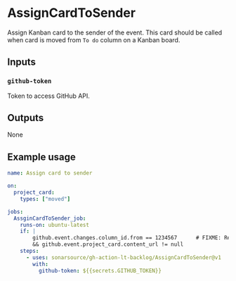 # AssignCardToSender

Assign Kanban card to the sender of the event. This card should be called when card is moved from `To do` column on a Kanban board.

## Inputs

### `github-token`

Token to access GitHub API.

## Outputs

None

## Example usage

```yaml
name: Assign card to sender

on:
  project_card:
    types: ["moved"]

jobs:
  AssginCardToSender_job:
    runs-on: ubuntu-latest
    if: |
        github.event.changes.column_id.from == 1234567      # FIXME: Replace with "To do" column ID
        && github.event.project_card.content_url != null
    steps:
      - uses: sonarsource/gh-action-lt-backlog/AssignCardToSender@v1
        with:
          github-token: ${{secrets.GITHUB_TOKEN}}
```